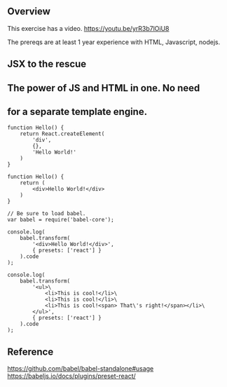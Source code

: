 ## Overview

This exercise has a video. https://youtu.be/yrR3b7lOiU8

The prereqs are at least 1 year experience with HTML, Javascript, nodejs.

## JSX to the rescue

## The power of JS and HTML in one. No need
## for a separate template engine.

    function Hello() {
        return React.createElement(
            'div',
            {},
            'Hello World!'
        )
    }

    function Hello() {
        return (
            <div>Hello World!</div>
        )
    }

    // Be sure to load babel.
    var babel = require('babel-core');

    console.log(
        babel.transform(
            '<div>Hello World!</div>',
            { presets: ['react'] }
        ).code
    );

    console.log(
        babel.transform(
            '<ul>\
                <li>This is cool!</li>\
                <li>This is cool!</li>\
                <li>This is cool!<span> That\'s right!</span></li>\
            </ul>',
            { presets: ['react'] }
        ).code
    );

## Reference

https://github.com/babel/babel-standalone#usage
https://babeljs.io/docs/plugins/preset-react/
